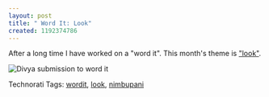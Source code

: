 ```yaml
--- 
layout: post
title: " Word It: Look"
created: 1192374786
---
```

After a long time I have worked on a "word it". This month's theme is <a href="http://www.underconsideration.com/speakup/word_it/look/look.html">"look"</a>. 

<img src="http://nimbupani.com/look_divya_blog.jpg" alt="Divya submission to word it" />

Technorati Tags: <a class="performancingtags" href="http://technorati.com/tag/wordit" rel="tag">wordit</a>, <a class="performancingtags" href="http://technorati.com/tag/look" rel="tag">look</a>, <a class="performancingtags" href="http://technorati.com/tag/nimbupani" rel="tag">nimbupani</a>
